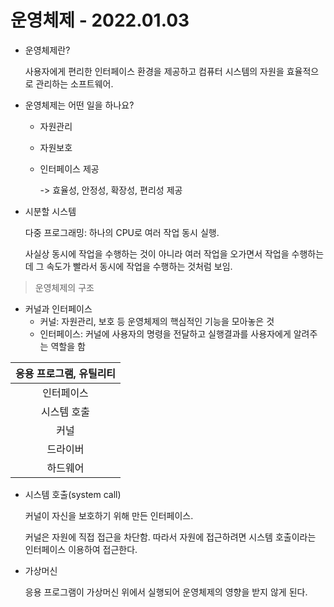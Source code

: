 # 운영체제 - 2022.01.03

- 운영체제란?

  사용자에게 편리한 인터페이스 환경을 제공하고 컴퓨터 시스템의 자원을 효율적으로 관리하는 소프트웨어.

- 운영체제는 어떤 일을 하나요?

  - 자원관리

  - 자원보호

  - 인터페이스 제공

    -> 효율성, 안정성, 확장성, 편리성 제공

- 시분할 시스템

  다중 프로그래밍: 하나의 CPU로 여러 작업 동시 실행.

  사실상 동시에 작업을 수행하는 것이 아니라 여러 작업을 오가면서 작업을 수행하는데 그 속도가 빨라서 동시에 작업을 수행하는 것처럼 보임.

> 운영체제의 구조

- 커널과 인터페이스
  - 커널: 자원관리, 보호 등 운영체제의 핵심적인 기능을 모아놓은 것
  - 인터페이스: 커널에 사용자의 명령을 전달하고 실행결과를 사용자에게 알려주는 역할을 함



| 응용 프로그램, 유틸리티 |
| :-----------: |
|     인터페이스     |
|    시스템 호출     |
|      커널       |
|     드라이버      |
|     하드웨어      |

- 시스템 호출(system call)

  커널이 자신을 보호하기 위해 만든 인터페이스.

  커널은 자원에 직접 접근을 차단함. 따라서 자원에 접근하려면 시스템 호출이라는 인터페이스 이용하여 접근한다.

- 가상머신

   응용 프로그램이 가상머신 위에서 실행되어 운영체제의 영향을 받지 않게 된다.